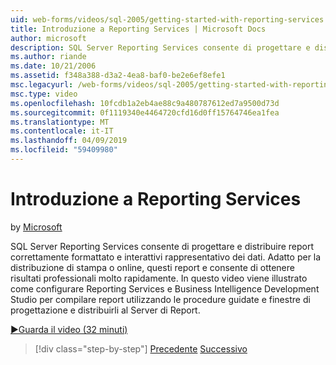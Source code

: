 ```yaml
---
uid: web-forms/videos/sql-2005/getting-started-with-reporting-services
title: Introduzione a Reporting Services | Microsoft Docs
author: microsoft
description: SQL Server Reporting Services consente di progettare e distribuire report correttamente formattato e interattivi rappresentativo dei dati. Adatto per la stampa o solo...
ms.author: riande
ms.date: 10/21/2006
ms.assetid: f348a388-d3a2-4ea8-baf0-be2e6ef8efe1
msc.legacyurl: /web-forms/videos/sql-2005/getting-started-with-reporting-services
msc.type: video
ms.openlocfilehash: 10fcdb1a2eb4ae88c9a480787612ed7a9500d73d
ms.sourcegitcommit: 0f1119340e4464720cfd16d0ff15764746ea1fea
ms.translationtype: MT
ms.contentlocale: it-IT
ms.lasthandoff: 04/09/2019
ms.locfileid: "59409980"
---
```

# <a name="getting-started-with-reporting-services"></a>Introduzione a Reporting Services

by [Microsoft](https://github.com/microsoft)

SQL Server Reporting Services consente di progettare e distribuire report correttamente formattato e interattivi rappresentativo dei dati. Adatto per la distribuzione di stampa o online, questi report e consente di ottenere risultati professionali molto rapidamente. In questo video viene illustrato come configurare Reporting Services e Business Intelligence Development Studio per compilare report utilizzando le procedure guidate e finestre di progettazione e distribuirli al Server di Report.

[&#9654;Guarda il video (32 minuti)](https://channel9.msdn.com/Blogs/ASP-NET-Site-Videos/getting-started-with-reporting-services)

> [!div class="step-by-step"]
> [Precedente](using-sql-server-management-studio.md)
> [Successivo](building-and-customizing-reports-in-business-intelligence-development-studio.md)
